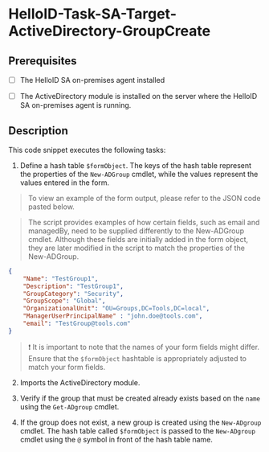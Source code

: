 
# HelloID-Task-SA-Target-ActiveDirectory-GroupCreate

## Prerequisites

- [ ] The HelloID SA on-premises agent installed

- [ ] The ActiveDirectory module is installed on the server where the HelloID SA on-premises agent is running.

## Description

This code snippet executes the following tasks:

1. Define a hash table `$formObject`. The keys of the hash table represent the properties of the `New-ADGroup` cmdlet, while the values represent the values entered in the form.

> To view an example of the form output, please refer to the JSON code pasted below.

>  The script provides examples of how certain fields, such as email and managedBy, need to be supplied differently to the New-ADGroup cmdlet. Although these fields are initially added in the form object, they are later modified in the script to match the properties of the New-ADGroup.


```json
{
    "Name": "TestGroup1",
    "Description": "TestGroup1",
    "GroupCategory": "Security",
    "GroupScope": "Global",
    "OrganizationalUnit": "OU=Groups,DC=Tools,DC=local",
    "ManagerUserPrincipalName" : "john.doe@tools.com",
    "email": "TestGroup@tools.com"
}
```

> :exclamation: It is important to note that the names of your form fields might differ. Ensure that the `$formObject` hashtable is appropriately adjusted to match your form fields.



2. Imports the ActiveDirectory module.

3. Verify if the group that must be created already exists based on the `name` using the `Get-ADgroup` cmdlet.

4. If the group does not exist, a new group is created using the `New-ADgroup` cmdlet. The hash table called `$formObject` is passed to the `New-ADgroup` cmdlet using the `@` symbol in front of the hash table name.

>

